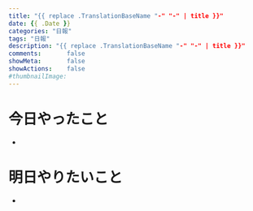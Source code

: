 ```yaml
---
title: "{{ replace .TranslationBaseName "-" "-" | title }}"
date: {{ .Date }}
categories: "日報"
tags: "日報"
description: "{{ replace .TranslationBaseName "-" "-" | title }}"
comments:       false
showMeta:       false
showActions:    false
#thumbnailImage: 
---
```

# 今日やったこと
- 

# 明日やりたいこと
- 

